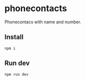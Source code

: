 # phonecontacts

Phonecontacs with name and number.

## Install
```
npm i
```

## Run dev
```
npm run dev
```
